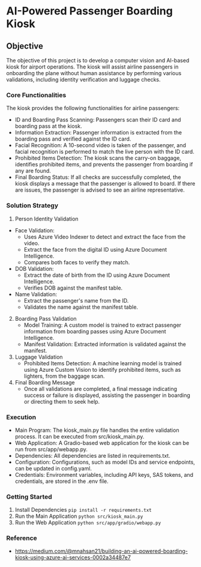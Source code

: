 # AI-Powered Passenger Boarding Kiosk
## Objective
The objective of this project is to develop a computer vision and AI-based kiosk for airport operations. The kiosk will assist airline passengers in onboarding the plane without human assistance by performing various validations, including identity verification and luggage checks.
### Core Functionalities
The kiosk provides the following functionalities for airline passengers:
- ID and Boarding Pass Scanning: Passengers scan their ID card and boarding pass at the kiosk.
- Information Extraction: Passenger information is extracted from the boarding pass and verified against the ID card.
- Facial Recognition: A 10-second video is taken of the passenger, and facial recognition is performed to match the live person with the ID card.
- Prohibited Items Detection: The kiosk scans the carry-on baggage, identifies prohibited items, and prevents the passenger from boarding if any are found.
- Final Boarding Status: If all checks are successfully completed, the kiosk displays a message that the passenger is allowed to board. If there are issues, the passenger is advised to see an airline representative.
### Solution Strategy
1. Person Identity Validation
- Face Validation:
    - Uses Azure Video Indexer to detect and extract the face from the video.
    - Extract the face from the digital ID using Azure Document Intelligence.
    - Compares both faces to verify they match.
- DOB Validation:
    - Extract the date of birth from the ID using Azure Document Intelligence.
    - Verifies DOB against the manifest table.
- Name Validation:
    - Extract the passenger's name from the ID.
    - Validates the name against the manifest table.
2. Boarding Pass Validation
    - Model Training: A custom model is trained to extract passenger information from boarding passes using Azure Document Intelligence.
    - Manifest Validation: Extracted information is validated against the manifest.
3. Luggage Validation
    - Prohibited Items Detection: A machine learning model is trained using Azure Custom Vision to identify prohibited items, such as lighters, from the baggage scan.
4. Final Boarding Message
    - Once all validations are completed, a final message indicating success or failure is displayed, assisting the passenger in boarding or directing them to seek help.
### Execution
- Main Program: The kiosk_main.py file handles the entire validation process. It can be executed from src/kiosk_main.py.
- Web Application: A Gradio-based web application for the kiosk can be run from src/app/webapp.py.
- Dependencies: All dependencies are listed in requirements.txt.
- Configuration: Configurations, such as model IDs and service endpoints, can be updated in config.yaml.
- Credentials: Environment variables, including API keys, SAS tokens, and credentials, are stored in the .env file.
### Getting Started
1. Install Dependencies
`pip install -r requirements.txt`
2. Run the Main Application
`python src/kiosk_main.py`
3. Run the Web Application
`python src/app/gradio/webapp.py`
### Reference
- https://medium.com/@mnahsan21/building-an-ai-powered-boarding-kiosk-using-azure-ai-services-0002a34487e7


